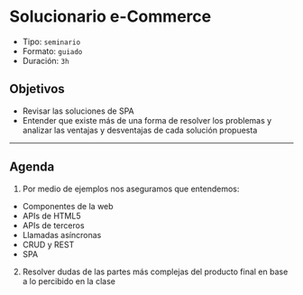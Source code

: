 # Solucionario e-Commerce

- Tipo: `seminario`
- Formato: `guiado`
- Duración: `3h`

## Objetivos

- Revisar las soluciones de SPA
- Entender que existe más de una forma de resolver los problemas y analizar
  las ventajas y desventajas de cada solución propuesta

***

## Agenda

1. Por medio de ejemplos nos aseguramos que entendemos:

  - Componentes de la web
  - APIs de HTML5
  - APIs de terceros
  - Llamadas asíncronas
  - CRUD y REST
  - SPA

2. Resolver dudas de las partes más complejas del producto final en base a lo
   percibido en la clase

